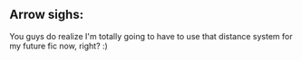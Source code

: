 ## Arrow sighs:

You guys do realize I'm totally going to have to use that distance system for my future fic now, right?  :)